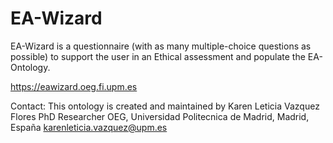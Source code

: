 # EA-Wizard
EA-Wizard is a questionnaire (with as many multiple-choice questions as possible) to support the user in an Ethical assessment and populate the EA-Ontology.

https://eawizard.oeg.fi.upm.es

Contact: This ontology is created and maintained by Karen Leticia Vazquez Flores PhD Researcher OEG, Universidad Politecnica de Madrid, Madrid, España karenleticia.vazquez@upm.es
